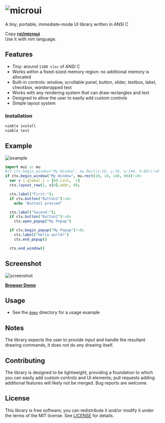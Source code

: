 # ![microui](https://user-images.githubusercontent.com/3920290/75171571-be83c500-5723-11ea-8a50-504cc2ae1109.png)
A *tiny*, portable, immediate-mode UI library written in ANSI C

Copy [**rxi/microui**](https://github.com/rxi/microui)  
Use it with nim language.
## Features
* Tiny: around `1100 sloc` of ANSI C
* Works within a fixed-sized memory region: no additional memory is allocated
* Built-in controls: window, scrollable panel, button, slider, textbox, label,
  checkbox, wordwrapped text
* Works with any rendering system that can draw rectangles and text
* Designed to allow the user to easily add custom controls
* Simple layout system

### Installation
```sh
nimble install
nimble test
```

## Example
![example](https://user-images.githubusercontent.com/3920290/75187058-2b598800-5741-11ea-9358-38caf59f8791.png)
```nim
import mui as mu
#if ctx.begin_window("My Window", mu.Rect(x:10, y:10, w:140, h:86))!=0:
if ctx.begin_window("My Window", mu.rect(10, 10, 140, 86))!=0:
  var v {.global.} = [60.cint, -1]
  ctx.layout_row(2, v[0].addr, 0);

  ctx.label("First:");
  if ctx.button("Button1")!=0:
    echo "Button1 pressed"

  ctx.label("Second:");
  if ctx.button("Button2")!=0:
    ctx.open_popup("My Popup")

  if ctx.begin_popup("My Popup")!=0:
    ctx.label("Hello world!")
    ctx.end_popup()

  ctx.end_window()
```

## Screenshot
![screenshot](https://user-images.githubusercontent.com/3920290/75188642-63ae9580-5744-11ea-9eee-d753ff5c0aa7.png)

[**Browser Demo**](https://floooh.github.io/sokol-html5/sgl-microui-sapp.html)

## Usage
* See the [`demo`](demo) directory for a usage example

## Notes
The library expects the user to provide input and handle the resultant drawing
commands, it does not do any drawing itself.

## Contributing
The library is designed to be lightweight, providing a foundation to which you
can easily add custom controls and UI elements; pull requests adding additional
features will likely not be merged. Bug reports are welcome.

## License
This library is free software; you can redistribute it and/or modify it under
the terms of the MIT license. See [LICENSE](LICENSE) for details.

